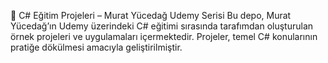 📘 C# Eğitim Projeleri – Murat Yücedağ Udemy Serisi
Bu depo, Murat Yücedağ’ın Udemy üzerindeki C# eğitimi sırasında tarafımdan oluşturulan örnek projeleri ve uygulamaları içermektedir.
Projeler, temel C# konularının pratiğe dökülmesi amacıyla geliştirilmiştir.
